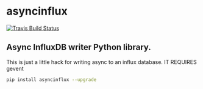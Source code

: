 asyncinflux
============

[![Travis Build Status](https://api.travis-ci.org/lateefj/asyncinflux.png?branch=master)](https://travis-ci.org/lateefj/asyncinflux)

Async InfluxDB writer Python library.
-------------------------------------

This is just a little hack for writing async to an influx database. IT REQUIRES gevent

```sh
pip install asyncinflux --upgrade
```

